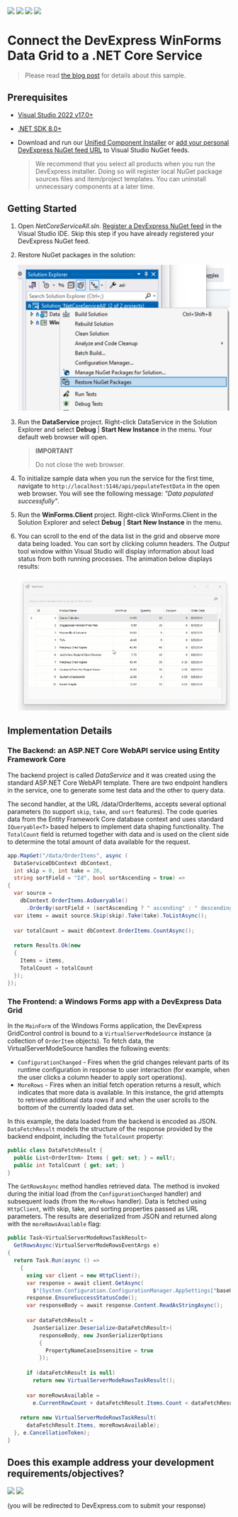 <!-- default badges list -->
![](https://img.shields.io/endpoint?url=https://codecentral.devexpress.com/api/v1/VersionRange/846159343/24.1.3%2B)
[![](https://img.shields.io/badge/Open_in_DevExpress_Support_Center-FF7200?style=flat-square&logo=DevExpress&logoColor=white)](https://supportcenter.devexpress.com/ticket/details/T1249843)
[![](https://img.shields.io/badge/📖_How_to_use_DevExpress_Examples-e9f6fc?style=flat-square)](https://docs.devexpress.com/GeneralInformation/403183)
[![](https://img.shields.io/badge/💬_Leave_Feedback-feecdd?style=flat-square)](#does-this-example-address-your-development-requirementsobjectives)
<!-- default badges end -->
# Connect the DevExpress WinForms Data Grid to a .NET Core Service

> Please read [the blog post](https://community.devexpress.com/blogs/news/archive/2024/08/21/connect-a-winforms-data-grid-to-a-net-core-service.aspx) for details about this sample.

## Prerequisites

* [Visual Studio 2022 v17.0+](https://visualstudio.microsoft.com/vs/)
* [.NET SDK 8.0+](https://dotnet.microsoft.com/en-us/download/dotnet)
* Download and run our [Unified Component Installer](https://www.devexpress.com/products/try/) or [add your personal DevExpress NuGet feed URL](https://docs.devexpress.com/GeneralInformation/116042/installation/install-devexpress-controls-using-nuget-packages/obtain-your-nuget-feed-url) to Visual Studio NuGet feeds.
    
    > We recommend that you select all products when you run the DevExpress installer. Doing so will register local NuGet package sources files and item/project templates. You can uninstall unnecessary components at a later time.


## Getting Started

1.	Open *NetCoreServiceAll.sln*. [Register a DevExpress NuGet feed](https://docs.devexpress.com/GeneralInformation/116698/nuget/setup-visual-studios-nuget-package-manager) in the Visual Studio IDE. Skip this step if you have already registered your DevExpress NuGet feed.
2.	Restore NuGet packages in the solution:

    ![Restore NuGet Packages in the Solution](restore-nuget-packages.png)
3.	Run the **DataService** project. Right-click DataService in the Solution Explorer and select **Debug** | **Start New Instance** in the menu. Your default web browser will open. 
    
    > **IMPORTANT**
    > 
    > Do not close the web browser.
4.  To initialize sample data when you run the service for the first time, navigate to `http://localhost:5146/api/populateTestData` in the open web browser. You will see the following message: *"Data populated successfully"*.
5.  Run the **WinForms.Client** project. Right-click WinForms.Client in the Solution Explorer and select **Debug** | **Start New Instance** in the menu.
6.  You can scroll to the end of the data list in the grid and observe more data being loaded. You can sort by clicking column headers. The *Output* tool window within Visual Studio will display information about load status from both running processes. The animation below displays results:
    
    ![WinForms Client](winforms-client.gif)

## Implementation Details

### The Backend: an ASP.NET Core WebAPI service using Entity Framework Core

The backend project is called *DataService* and it was created using the standard ASP.NET Core WebAPI template. There are two endpoint handlers in the service, one to generate some test data and the other to query data.

The second handler, at the URL /data/OrderItems, accepts several optional parameters (to support `skip`, `take`, and `sort` features). The code queries data from the Entity Framework Core database context and uses standard `IQueryable<T>` based helpers to implement data shaping functionality. The `TotalCount` field is returned together with data and is used on the client side to determine the total amount of data available for the request.

```csharp
app.MapGet("/data/OrderItems", async (
  DataServiceDbContext dbContext,
  int skip = 0, int take = 20,
  string sortField = "Id", bool sortAscending = true) =>
{
  var source =
    dbContext.OrderItems.AsQueryable()
      .OrderBy(sortField + (sortAscending ? " ascending" : " descending"));
  var items = await source.Skip(skip).Take(take).ToListAsync();

  var totalCount = await dbContext.OrderItems.CountAsync();

  return Results.Ok(new
  {
    Items = items,
    TotalCount = totalCount
  });
});
```

### The Frontend: a Windows Forms app with a DevExpress Data Grid

In the `MainForm` of the Windows Forms application, the DevExpress GridControl control is bound to a `VirtualServerModeSource` instance (a collection of `OrderItem` objects). To fetch data, the VirtualServerModeSource handles the following events:

* `ConfigurationChanged` - Fires when the grid changes relevant parts of its runtime configuration in response to user interaction (for example, when the user clicks a column header to apply sort operations).
* `MoreRows` - Fires when an initial fetch operation returns a result, which indicates that more data is available. In this instance, the grid attempts to retrieve additional data rows if and when the user scrolls to the bottom of the currently loaded data set.

In this example, the data loaded from the backend is encoded as JSON. `DataFetchResult` models the structure of the response provided by the backend endpoint, including the `TotalCount` property:

```csharp
public class DataFetchResult {
  public List<OrderItem> Items { get; set; } = null!;
  public int TotalCount { get; set; }
}
```

The `GetRowsAsync` method handles retrieved data. The method is invoked during the initial load (from the `ConfigurationChanged` handler) and subsequent loads (from the `MoreRows` handler). Data is fetched using `HttpClient`, with skip, take, and sorting properties passed as URL parameters. The results are deserialized from JSON and returned along with the `moreRowsAvailable` flag:

```csharp
public Task<VirtualServerModeRowsTaskResult>
  GetRowsAsync(VirtualServerModeRowsEventArgs e)
{
  return Task.Run(async () =>
    {
      using var client = new HttpClient();
      var response = await client.GetAsync(
        $"{System.Configuration.ConfigurationManager.AppSettings["baseUrl"]}/data/OrderItems?skip={e.CurrentRowCount}&take={BatchSize}&sortField={SortField}&sortAscending={SortAscending}");
      response.EnsureSuccessStatusCode();
      var responseBody = await response.Content.ReadAsStringAsync();

      var dataFetchResult =
        JsonSerializer.Deserialize<DataFetchResult>(
          responseBody, new JsonSerializerOptions
          {
            PropertyNameCaseInsensitive = true
          });

      if (dataFetchResult is null)
        return new VirtualServerModeRowsTaskResult();

      var moreRowsAvailable =
        e.CurrentRowCount + dataFetchResult.Items.Count < dataFetchResult.TotalCount;

    return new VirtualServerModeRowsTaskResult(
      dataFetchResult.Items, moreRowsAvailable);
  }, e.CancellationToken);
}
```
<!-- feedback -->
## Does this example address your development requirements/objectives?

[<img src="https://www.devexpress.com/support/examples/i/yes-button.svg"/>](https://www.devexpress.com/support/examples/survey.xml?utm_source=github&utm_campaign=connect-winforms-grid-to-dotnetcore-service&~~~was_helpful=yes) [<img src="https://www.devexpress.com/support/examples/i/no-button.svg"/>](https://www.devexpress.com/support/examples/survey.xml?utm_source=github&utm_campaign=connect-winforms-grid-to-dotnetcore-service&~~~was_helpful=no)

(you will be redirected to DevExpress.com to submit your response)
<!-- feedback end -->
